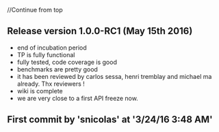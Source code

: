 //Continue from top

## Release version 1.0.0-RC1 (May 15th 2016)

* end of incubation period
* TP is fully functional
* fully tested, code coverage is good
* benchmarks are pretty good
* it has been reviewed by carlos sessa, henri tremblay and michael ma already. Thx reviewers !
* wiki is complete
* we are very close to a first API freeze now.

## First commit by 'snicolas' at '3/24/16 3:48 AM'